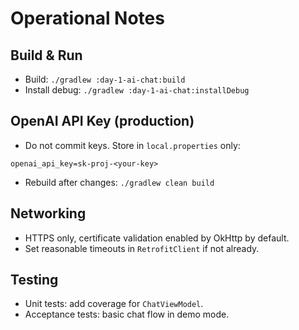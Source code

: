 # Operational Notes

## Build & Run
- Build: `./gradlew :day-1-ai-chat:build`
- Install debug: `./gradlew :day-1-ai-chat:installDebug`

## OpenAI API Key (production)
- Do not commit keys. Store in `local.properties` only:

```properties
openai_api_key=sk-proj-<your-key>
```

- Rebuild after changes: `./gradlew clean build`

## Networking
- HTTPS only, certificate validation enabled by OkHttp by default.
- Set reasonable timeouts in `RetrofitClient` if not already.

## Testing
- Unit tests: add coverage for `ChatViewModel`.
- Acceptance tests: basic chat flow in demo mode.



